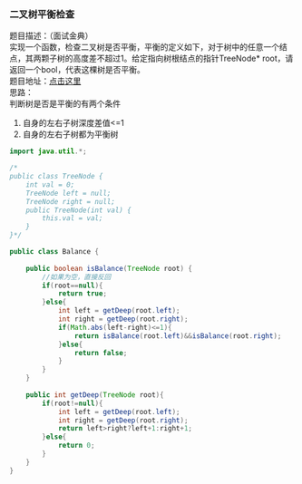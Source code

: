 

### 二叉树平衡检查
题目描述：（面试金典）<br />实现一个函数，检查二叉树是否平衡，平衡的定义如下，对于树中的任意一个结点，其两颗子树的高度差不超过1。给定指向树根结点的指针TreeNode* root，请返回一个bool，代表这棵树是否平衡。<br />题目地址：[点击这里](https://www.nowcoder.com/practice/b6bbed48cd864cf09a34a6ca14a3976f?tpId=8&tqId=11011&tPage=1&rp=1&ru=/ta/cracking-the-coding-interview&qru=/ta/cracking-the-coding-interview/question-ranking)<br />思路：<br />判断树是否是平衡的有两个条件
1. 自身的左右子树深度差值<=1
1. 自身的左右子树都为平衡树

```java
import java.util.*;

/*
public class TreeNode {
    int val = 0;
    TreeNode left = null;
    TreeNode right = null;
    public TreeNode(int val) {
        this.val = val;
    }
}*/

public class Balance {
  
    public boolean isBalance(TreeNode root) {
      	//如果为空，直接反回
        if(root==null){
            return true;
        }else{
            int left = getDeep(root.left);
            int right = getDeep(root.right);
            if(Math.abs(left-right)<=1){
                return isBalance(root.left)&&isBalance(root.right);
            }else{
                return false;
            }
        }      
    }
      
    public int getDeep(TreeNode root){
        if(root!=null){
            int left = getDeep(root.left);
            int right = getDeep(root.right);
            return left>right?left+1:right+1;
        }else{
            return 0;
        }
    }
}
```

<a name="63db5605"></a>


